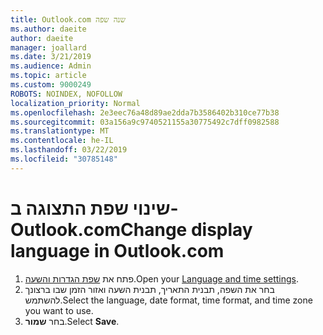 ```yaml
---
title: Outlook.com שנה שפה
ms.author: daeite
author: daeite
manager: joallard
ms.date: 3/21/2019
ms.audience: Admin
ms.topic: article
ms.custom: 9000249
ROBOTS: NOINDEX, NOFOLLOW
localization_priority: Normal
ms.openlocfilehash: 2e3eec76a48d89ae2dda7b3586402b310ce77b38
ms.sourcegitcommit: 03a156a9c9740521155a30775492c7dff0982588
ms.translationtype: MT
ms.contentlocale: he-IL
ms.lasthandoff: 03/22/2019
ms.locfileid: "30785148"
---
```

# <a name="change-display-language-in-outlookcom"></a><span data-ttu-id="bca3f-102">שינוי שפת התצוגה ב- Outlook.com</span><span class="sxs-lookup"><span data-stu-id="bca3f-102">Change display language in Outlook.com</span></span>

1. <span data-ttu-id="bca3f-103">פתח את [שפת הגדרות והשעה](https://outlook.live.com/mail/options/general/timeAndLanguage/regional).</span><span class="sxs-lookup"><span data-stu-id="bca3f-103">Open your [Language and time settings](https://outlook.live.com/mail/options/general/timeAndLanguage/regional).</span></span>
1. <span data-ttu-id="bca3f-104">בחר את השפה, תבנית התאריך, תבנית השעה ואזור הזמן שבו ברצונך להשתמש.</span><span class="sxs-lookup"><span data-stu-id="bca3f-104">Select the language, date format, time format, and time zone you want to use.</span></span>
1. <span data-ttu-id="bca3f-105">בחר **שמור**.</span><span class="sxs-lookup"><span data-stu-id="bca3f-105">Select **Save**.</span></span>